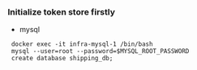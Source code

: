 ### Initialize token store firstly

- mysql
```
 docker exec -it infra-mysql-1 /bin/bash
 mysql --user=root --password=$MYSQL_ROOT_PASSWORD
 create database shipping_db;
```
